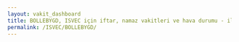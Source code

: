 ```yaml
---
layout: vakit_dashboard
title: BOLLEBYGD, ISVEC için iftar, namaz vakitleri ve hava durumu - ilçe/eyalet seç
permalink: /ISVEC/BOLLEBYGD/
---
```


<script type="text/javascript">
  var GLOBAL_COUNTRY = 'ISVEC';
  var GLOBAL_CITY = 'BOLLEBYGD';
  var GLOBAL_STATE = '';
  var lat = 72;
  var lon = 21;
</script>
